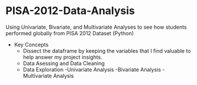 # PISA-2012-Data-Analysis
Using Univariate, Bivariate, and Multivariate Analyses to see how students performed globally from PISA 2012 Dataset (Python)

- Key Concepts
  - Dissect the dataframe by keeping the variables that I find valuable to help answer my project insights.
  - Data Asessing and Data Cleaning
  - Data Exploration
      -Univariate Analysis
      -Bivariate Analysis
      -Multivariate Analysis
